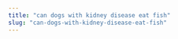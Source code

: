 ```yaml
---
title: "can dogs with kidney disease eat fish"
slug: "can-dogs-with-kidney-disease-eat-fish"
---
```


